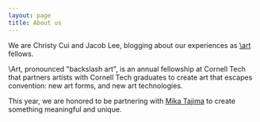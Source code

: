 ```yaml
---
layout: page
title: About us
---
```


We are Christy Cui and Jacob Lee, blogging about our experiences as [\art](https://backslashart.org/) fellows.

\Art, pronounced "backslash art", is an annual fellowship at Cornell Tech that partners artists with Cornell Tech graduates to create art that escapes convention: new art forms, and new art technologies. 

This year, we are honored to be partnering with [Mika Tajima](http://mikatajima.com/) to create something meaningful and unique. 
